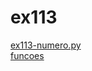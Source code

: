 # ex113 
<a href='https://gabrielryanft.github.io/learning/cursoemvideo/python/exerciciospython/aula23_funcoes_locais/ex113/ex113-numero.py' target='_blank' rel='next'>ex113-numero.py</a><br/>
<a href='https://gabrielryanft.github.io/learning/cursoemvideo/python/exerciciospython/aula23_funcoes_locais/ex113/funcoes/' target='_blank' rel='next'>funcoes</a><br/>
